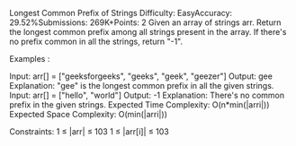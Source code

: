 Longest Common Prefix of Strings
Difficulty: EasyAccuracy: 29.52%Submissions: 269K+Points: 2
Given an array of strings arr. Return the longest common prefix among all strings present in the array. If there's no prefix common in all the strings, return "-1".

Examples :

Input: arr[] = ["geeksforgeeks", "geeks", "geek", "geezer"]
Output: gee
Explanation: "gee" is the longest common prefix in all the given strings.
Input: arr[] = ["hello", "world"]
Output: -1
Explanation: There's no common prefix in the given strings.
Expected Time Complexity: O(n*min(|arri|))
Expected Space Complexity: O(min(|arri|))

Constraints:
1 ≤ |arr| ≤ 103
1 ≤ |arr[i]| ≤ 103